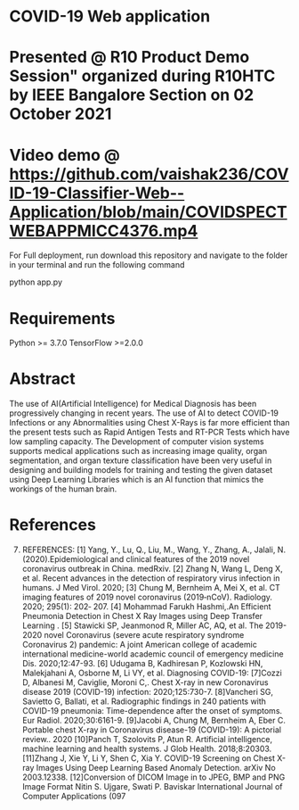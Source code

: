 # COVID-19 Web application
# Presented @ R10 Product Demo Session" organized during R10HTC by IEEE Bangalore Section on 02 October 2021
# Video demo @ https://github.com/vaishak236/COVID-19-Classifier-Web--Application/blob/main/COVIDSPECTWEBAPPMICC4376.mp4

For Full deployment, run download this repository and navigate to the folder in your terminal and run the following command

python app.py

# Requirements
Python >= 3.7.0
TensorFlow >=2.0.0

# Abstract
The use of AI(Artificial Intelligence) for Medical Diagnosis has been progressively changing in recent years. The use of AI to detect COVID-19 Infections or any Abnormalities using Chest X-Rays is far more efficient than the present tests such as Rapid Antigen Tests and RT-PCR Tests which have low sampling capacity. The Development of computer vision systems supports medical applications such as increasing image quality, organ segmentation, and organ texture classification have been very useful in designing and building models for training and testing the given dataset using Deep Learning Libraries which is an AI function that mimics the workings of the human brain.

# References
7. REFERENCES:
[1] Yang, Y., Lu, Q., Liu, M., Wang, Y., Zhang, A., Jalali, N. (2020).Epidemiological and clinical features of the 2019 novel coronavirus outbreak in China. medRxiv.
[2] Zhang N, Wang L, Deng X, et al. Recent advances in the detection of respiratory virus infection in humans. J Med Virol. 2020;
[3] Chung M, Bernheim A, Mei X, et al. CT imaging features of 2019 novel coronavirus (2019‐nCoV). Radiology. 2020; 295(1): 202‐ 207.
[4] Mohammad Farukh Hashmi,.An Efficient Pneumonia Detection in Chest X Ray Images using Deep Transfer Learning .
[5] Stawicki SP, Jeanmonod R, Miller AC, AQ, et al. The 2019-2020 novel Coronavirus (severe acute respiratory syndrome Coronavirus 2) pandemic: A joint American college of academic international medicine-world academic council of emergency medicine Dis. 2020;12:47-93.
[6] Udugama B, Kadhiresan P, Kozlowski HN, Malekjahani A, Osborne M, Li VY, et al. Diagnosing COVID-19:
[7]Cozzi D, Albanesi M, Caviglie, Moroni C,. Chest X-ray in new Coronavirus disease 2019 (COVID-19) infection: 2020;125:730-7.
[8]Vancheri SG, Savietto G, Ballati, et al. Radiographic findings in 240 patients with COVID-19 pneumonia: Time-dependence after the onset of symptoms. Eur Radiol. 2020;30:6161-9.
[9]Jacobi A, Chung M, Bernheim A, Eber C. Portable chest X-ray in Coronavirus disease-19 (COVID-19): A pictorial review.. 2020
[10]Panch T, Szolovits P, Atun R. Artificial intelligence, machine learning and health systems. J Glob Health. 2018;8:20303.
[11]Zhang J, Xie Y, Li Y, Shen C, Xia Y. COVID-19 Screening on Chest X-ray Images Using Deep Learning Based Anomaly Detection. arXiv No 2003.12338.
[12]Conversion of DICOM Image in to JPEG, BMP and PNG Image Format Nitin S. Ujgare, Swati P. Baviskar International Journal of
Computer Applications (097
